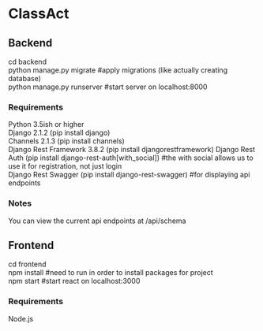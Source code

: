 # ClassAct

## Backend
cd backend  
python manage.py migrate #apply migrations (like actually creating database)  
python manage.py runserver #start server on localhost:8000  

### Requirements
Python 3.5ish or higher  
Django 2.1.2 (pip install django)  
Channels 2.1.3 (pip install channels)  
Django Rest Framework 3.8.2 (pip install djangorestframework)
Django Rest Auth (pip install django-rest-auth[with_social]) #the with social allows us to use it for registration, not just login  
Django Rest Swagger (pip install django-rest-swagger) #for displaying api endpoints

### Notes
You can view the current api endpoints at /api/schema

## Frontend
cd frontend  
npm install #need to run in order to install packages for project  
npm start #start react on localhost:3000  

### Requirements
Node.js  
